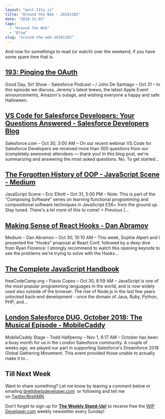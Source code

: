 ```yaml
---
layout: "post.11ty.js"
title: "Around the Web – 20181102"
date: "2018-11-03"
tags: 
  - "Around the Web"
  - "Blog"
slug: "around-the-web-20181102"
---
```


And now for somethings to read (or watch) over the weekend, if you have some spare time that is.

## [193: Pinging the OAuth](https://www.gooddaysirpodcast.com/podcast/2018/10/31/193-pinging-the-oauth)

Good Day, Sir! Show - Salesforce Podcast – / John De Santiago – Oct 31 – In this episode we discuss, Jeremy's latest brews, the latest Apple Event announcements, Amazon's outage, and wishing everyone a happy and safe Halloween.

## [VS Code for Salesforce Developers: Your Questions Answered - Salesforce Developers Blog](https://developer.salesforce.com/blogs/2018/10/vs-code-for-salesforce-developers-your-questions-answered.html)

Salesforce.com – Oct 30, 3:00 AM – On our recent webinar VS Code for Salesforce Developers we received more than 300 questions from our (completely awesome) attendees — thank you! In this blog post, we're summarizing and answering the most asked questions. No. To get started…

## [The Forgotten History of OOP - JavaScript Scene - Medium](https://medium.com/javascript-scene/the-forgotten-history-of-oop-88d71b9b2d9f)

JavaScript Scene – Eric Elliott – Oct 31, 5:00 PM – Note: This is part of the “Composing Software” series on learning functional programming and compositional software techniques in JavaScript ES6+ from the ground up. Stay tuned. There's a lot more of this to come! < Previous |…

## [Making Sense of React Hooks - Dan Abramov](https://medium.com/@dan_abramov/making-sense-of-react-hooks-fdbde8803889)

Medium – Dan Abramov – Oct 30, 10:10 AM – This week, Sophie Alpert and I presented the “Hooks” proposal at React Conf, followed by a deep dive from Ryan Florence: I strongly recommend to watch this opening keynote to see the problems we're trying to solve with the Hooks…

## [The Complete JavaScript Handbook](https://medium.freecodecamp.org/the-complete-javascript-handbook-f26b2c71719c)

freeCodeCamp.org – Flavio Copes – Oct 30, 8:59 AM – JavaScript is one of the most popular programming languages in the world, and is now widely used also outside of the browser. The rise of Node.js in the last few years unlocked back-end development - once the domain of Java, Ruby, Python, PHP, and…

## [London Salesforce DUG, October 2018: The Musical Episode - MobileCaddy](http://www.mobilecaddy.net/london-salesforce-dug-october-2018/)

MobileCaddy Stage – Todd Halfpenny – Nov 1, 6:17 AM – October has been a busy month for us in the London Salesforce community. A couple of weeks ago, we played our part in supporting Salesforce's Dreamforce 2018 Global Gathering Movement. This event provided those unable to actually make it to…

## Till Next Week

Want to share something? Let me know by leaving a comment below or emailing [brett@wipdeveloper.com](mailto:brett@wipdeveloper.com)  or following and tell me on [Twitter/BrettMN](https://twitter.com/BrettMN).

Don’t forget to sign up for **[The Weekly Stand-Up!](https://wipdeveloper.wpcomstaging.com/newsletter/)** to receive free the [WIP Developer.com](https://wipdeveloper.wpcomstaging.com/) weekly newsletter every Sunday!
